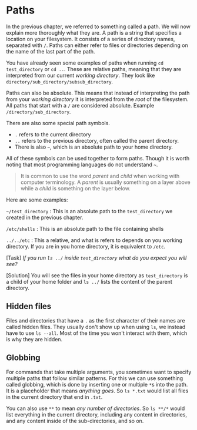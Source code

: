 # Paths

In the previous chapter, we referred to something called a path. We will now explain more thoroughly what they are. A path is a string that specifies a location on your filesystem. It consists of a series of directory names, separated with `/`. Paths can either refer to files or directories depending on the name of the last part of the path.

You have already seen some examples of paths when running `cd test_directory` or `cd ..`. These are relative paths, meaning that they are interpreted from our current _working directory_. They look like `directory/sub_directory/subsub_directory`.

Paths can also be absolute. This means that instead of interpreting the path from your _working directory_ it is interpreted from the _root_ of the filesystem. All paths that start with a `/` are considered absolute. Example `/directory/sub_directory`.

There are also some special path symbols. 
- `.` refers to the current directory 
- `..` refers to the previous directory, often called the parent directory. 
- There is also `~`, which is an absolute path to your home directory. 

All of these symbols can be used together to form paths. Though it is worth noting that most programming languages do not understand `~`.

> It is common to use the word _parent_ and _child_ when working with computer terminology. A _parent_ is usually something on a layer above while a _child_ is something on the layer below.

Here are some examples:

`~/test_directory` : This is an absolute path to the `test_directory` we created in the previous chapter.

`/etc/shells` : This is an absolute path to the file containing shells

`../../etc` : This a relative, and what is refers to depends on you working directory. If you are in you home directory, it is equivalent to `/etc`.

[Task]
_If you run `ls ../` inside `test_directory` what do you expect you will see?_

[Solution]
You will see the files in your home directory as `test_directory` is a child of your home folder and `ls ../` lists the content of the parent directory.

## Hidden files

Files and directories that have a `.` as the first character of their names are called hidden files. They usually don't show up when using `ls`, we instead have to use `ls --all`. Most of the time you won't interact with them, which is why they are hidden.

## Globbing

For commands that take multiple arguments, you sometimes want to specify multiple paths that follow similar patterns. For this we can use something called globbing, which is done by inserting one or multiple `*`s into the path. It is a placeholder that means _anything goes_. So `ls *.txt` would list all files in the current directory that end in `.txt`.

You can also use `**` to mean _any number of directories_. So `ls **/*` would list everything in the current directory, including any content in directories, and any content inside of the sub-directories, and so on.
